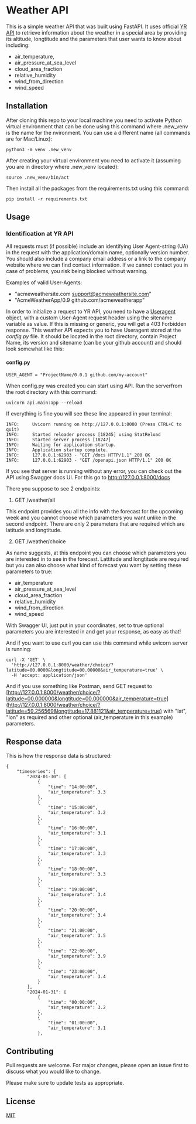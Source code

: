 # Weather API

This is a simple weather API that was built using FastAPI. It uses official [YR API](https://api.met.no/weatherapi/locationforecast/2.0/documentation) to retrieve information about the weather in a special area by providing its altitude, longtitude and the parameters that user wants to know about including:

- air_temperature,
- air_pressure_at_sea_level
- cloud_area_fraction
- relative_humidity
- wind_from_direction
- wind_speed

## Installation

After cloning this repo to your local machine you need to activate Python virtual environment that can be done using this command where .new_venv is the name for the nvironment. You can use a different name (all commands are for Mac/Linux):

```
python3 -m venv .new_venv
```

After creating your virtual environment you need to activate it
(assuming you are in directory where .new_venv located):

```
source .new_venv/bin/act
```

Then install all the packages from the requirements.txt using this command:

```
pip install -r requirements.txt
```

## Usage

### Identification at YR API

All requests must (if possible) include an identifying User Agent-string (UA) in the request with the application/domain name, optionally version number. You should also include a company email address or a link to the company website where we can find contact information. If we cannot contact you in case of problems, you risk being blocked without warning.

Examples of valid User-Agents:

- "acmeweathersite.com support@acmeweathersite.com"
- "AcmeWeatherApp/0.9 github.com/acmeweatherapp"

In order to initialize a request to YR API, you need to have a [Useragent](https://docs.api.met.no/doc/locationforecast/HowTO.html) object, with a custom User-Agent request header using the sitename variable as value. If this is missing or generic, you will get a 403 Forbidden response.
This weather API expects you to have Useragent stored at the _config.py_ file. It should be located in the root directory, contain Project Name, its version and sitename (can be your github account) and should look somewhat like this:

#### config.py

```
USER_AGENT = "ProjectName/0.0.1 github.com/my-account"
```

When config.py was created you can start using API. Run the serverfrom the root directory with this command:

```
uvicorn api.main:app --reload
```

If everything is fine you will see these line appeared in your terminal:

```
INFO:     Uvicorn running on http://127.0.0.1:8000 (Press CTRL+C to quit)
INFO:     Started reloader process [18245] using StatReload
INFO:     Started server process [18247]
INFO:     Waiting for application startup.
INFO:     Application startup complete.
INFO:     127.0.0.1:62903 - "GET /docs HTTP/1.1" 200 OK
INFO:     127.0.0.1:62903 - "GET /openapi.json HTTP/1.1" 200 OK
```

If you see that server is running without any error, you can check out the API using Swagger docs UI. For this go to http://127.0.0.1:8000/docs

There you suppose to see 2 endpoints:

1.  GET /weather/all

This endpoint provides you all the info with the forecast for the upcoming week and you cannot choose which parameters you want unlike in the second endpoint. There are only 2 parameters that are required which are latitude and longtitude.

2. GET /weather/choice

As name suggests, at this endpoint you can choose which parameters you are interested in to see in the forecast. Lattitude and longtitude are required but you can also choose what kind of forecast you want by setting these parameters to true:

- air_temperature
- air_pressure_at_sea_level
- cloud_area_fraction
- relative_humidity
- wind_from_direction
- wind_speed

With Swagger UI, just put in your coordinates, set to true optional parameters you are interested in and get your response, as easy as that!

And if you want to use curl you can use this command while uvicorn server is running:

```
curl -X 'GET' \
  'http://127.0.0.1:8000/weather/choice/?latitude=00.0000&longtitude=00.00000&air_temperature=true' \
  -H 'accept: application/json'
```

And if you use something like Postman, send GET request to [http://127.0.0.1:8000/weather/choice/?latitude=00.000000&longtitude=00.000000&air_temperature=true](http://127.0.0.1:8000/weather/choice/?latitude=59.256569&longtitude=17.881121&air_temperature=true) with "lat", "lon" as required and other optional (air_temperature in this example) parameters.

## Response data

This is how the response data is structured:

```
{
    "timeseries": {
        "2024-01-30": [
            {
                "time": "14:00:00",
                "air_temperature": 3.3
            },
            {
                "time": "15:00:00",
                "air_temperature": 3.2
            },
            {
                "time": "16:00:00",
                "air_temperature": 3.1
            },
            {
                "time": "17:00:00",
                "air_temperature": 3.3
            },
            {
                "time": "18:00:00",
                "air_temperature": 3.3
            },
            {
                "time": "19:00:00",
                "air_temperature": 3.4
            },
            {
                "time": "20:00:00",
                "air_temperature": 3.4
            },
            {
                "time": "21:00:00",
                "air_temperature": 3.5
            },
            {
                "time": "22:00:00",
                "air_temperature": 3.9
            },
            {
                "time": "23:00:00",
                "air_temperature": 3.4
            }
        ],
        "2024-01-31": [
            {
                "time": "00:00:00",
                "air_temperature": 3.2
            },
            {
                "time": "01:00:00",
                "air_temperature": 3.1
            },
```

## Contributing

Pull requests are welcome. For major changes, please open an issue first
to discuss what you would like to change.

Please make sure to update tests as appropriate.

## License

[MIT](https://choosealicense.com/licenses/mit/)
